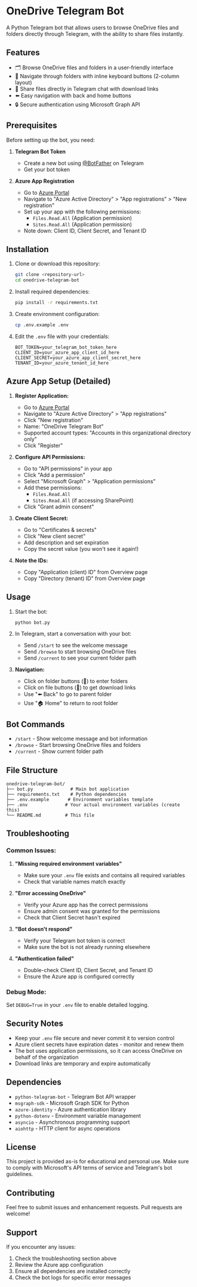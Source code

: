 # OneDrive Telegram Bot

A Python Telegram bot that allows users to browse OneDrive files and folders directly through Telegram, with the ability to share files instantly.

## Features

- 🗂️ Browse OneDrive files and folders in a user-friendly interface
- 📁 Navigate through folders with inline keyboard buttons (2-column layout)
- 📄 Share files directly in Telegram chat with download links
- ⬅️ Easy navigation with back and home buttons
- 🔒 Secure authentication using Microsoft Graph API

## Prerequisites

Before setting up the bot, you need:

1. **Telegram Bot Token**
   - Create a new bot using [@BotFather](https://t.me/BotFather) on Telegram
   - Get your bot token

2. **Azure App Registration**
   - Go to [Azure Portal](https://portal.azure.com)
   - Navigate to "Azure Active Directory" > "App registrations" > "New registration"
   - Set up your app with the following permissions:
     - `Files.Read.All` (Application permission)
     - `Sites.Read.All` (Application permission)
   - Note down: Client ID, Client Secret, and Tenant ID

## Installation

1. Clone or download this repository:
   ```bash
   git clone <repository-url>
   cd onedrive-telegram-bot
   ```

2. Install required dependencies:
   ```bash
   pip install -r requirements.txt
   ```

3. Create environment configuration:
   ```bash
   cp .env.example .env
   ```

4. Edit the `.env` file with your credentials:
   ```env
   BOT_TOKEN=your_telegram_bot_token_here
   CLIENT_ID=your_azure_app_client_id_here
   CLIENT_SECRET=your_azure_app_client_secret_here
   TENANT_ID=your_azure_tenant_id_here
   ```

## Azure App Setup (Detailed)

1. **Register Application:**
   - Go to [Azure Portal](https://portal.azure.com)
   - Navigate to "Azure Active Directory" > "App registrations"
   - Click "New registration"
   - Name: "OneDrive Telegram Bot"
   - Supported account types: "Accounts in this organizational directory only"
   - Click "Register"

2. **Configure API Permissions:**
   - Go to "API permissions" in your app
   - Click "Add a permission"
   - Select "Microsoft Graph" > "Application permissions"
   - Add these permissions:
     - `Files.Read.All`
     - `Sites.Read.All` (if accessing SharePoint)
   - Click "Grant admin consent"

3. **Create Client Secret:**
   - Go to "Certificates & secrets"
   - Click "New client secret"
   - Add description and set expiration
   - Copy the secret value (you won't see it again!)

4. **Note the IDs:**
   - Copy "Application (client) ID" from Overview page
   - Copy "Directory (tenant) ID" from Overview page

## Usage

1. Start the bot:
   ```bash
   python bot.py
   ```

2. In Telegram, start a conversation with your bot:
   - Send `/start` to see the welcome message
   - Send `/browse` to start browsing OneDrive files
   - Send `/current` to see your current folder path

3. **Navigation:**
   - Click on folder buttons (📁) to enter folders
   - Click on file buttons (📄) to get download links
   - Use "⬅️ Back" to go to parent folder
   - Use "🏠 Home" to return to root folder

## Bot Commands

- `/start` - Show welcome message and bot information
- `/browse` - Start browsing OneDrive files and folders
- `/current` - Show current folder path

## File Structure

```
onedrive-telegram-bot/
├── bot.py              # Main bot application
├── requirements.txt    # Python dependencies
├── .env.example       # Environment variables template
├── .env              # Your actual environment variables (create this)
└── README.md         # This file
```

## Troubleshooting

### Common Issues:

1. **"Missing required environment variables"**
   - Make sure your `.env` file exists and contains all required variables
   - Check that variable names match exactly

2. **"Error accessing OneDrive"**
   - Verify your Azure app has the correct permissions
   - Ensure admin consent was granted for the permissions
   - Check that Client Secret hasn't expired

3. **"Bot doesn't respond"**
   - Verify your Telegram bot token is correct
   - Make sure the bot is not already running elsewhere

4. **"Authentication failed"**
   - Double-check Client ID, Client Secret, and Tenant ID
   - Ensure the Azure app is configured correctly

### Debug Mode:

Set `DEBUG=True` in your `.env` file to enable detailed logging.

## Security Notes

- Keep your `.env` file secure and never commit it to version control
- Azure client secrets have expiration dates - monitor and renew them
- The bot uses application permissions, so it can access OneDrive on behalf of the organization
- Download links are temporary and expire automatically

## Dependencies

- `python-telegram-bot` - Telegram Bot API wrapper
- `msgraph-sdk` - Microsoft Graph SDK for Python
- `azure-identity` - Azure authentication library
- `python-dotenv` - Environment variable management
- `asyncio` - Asynchronous programming support
- `aiohttp` - HTTP client for async operations

## License

This project is provided as-is for educational and personal use. Make sure to comply with Microsoft's API terms of service and Telegram's bot guidelines.

## Contributing

Feel free to submit issues and enhancement requests. Pull requests are welcome!

## Support

If you encounter any issues:
1. Check the troubleshooting section above
2. Review the Azure app configuration
3. Ensure all dependencies are installed correctly
4. Check the bot logs for specific error messages